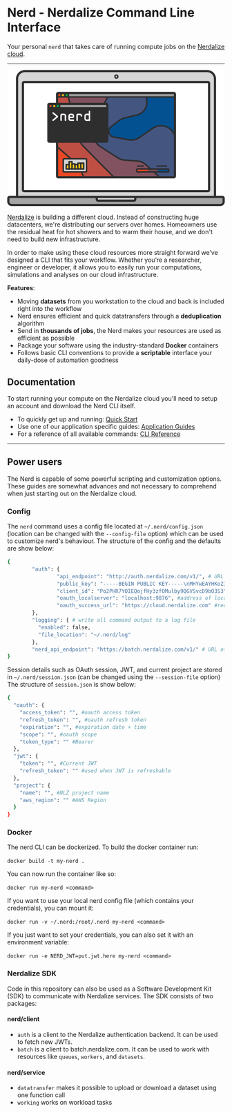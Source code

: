 # Nerd - Nerdalize Command Line Interface
Your personal `nerd` that takes care of running compute jobs on the [Nerdalize cloud](https://www.nerdalize.com/).

---

<img src="./nerd.svg">

[Nerdalize](https://www.nerdalize.com/) is building a different cloud. Instead of constructing huge datacenters, we're distributing our servers over homes. Homeowners use the residual heat for hot showers and to warm their house, and we don't need to build new infrastructure.

In order to make using these cloud resources more straight forward we’ve designed a CLI that fits your workflow. Whether you’re a researcher, engineer or developer, it allows you to easily run your computations, simulations and analyses on our cloud infrastructure.

__Features__:
  - Moving __datasets__ from you workstation to the cloud and back is included right into the workflow
  - Nerd ensures efficient and quick datatransfers through a __deduplication__ algorithm
  - Send in __thousands of jobs__, the Nerd makes your resources are used as efficient as possible
  - Package your software using the industry-standard __Docker__ containers
  - Follows basic CLI conventions to provide a __scriptable__ interface your daily-dose of automation goodness

## Documentation
To start running your compute on the Nerdalize cloud you'll need to setup an account and download the Nerd CLI itself.

  - To quickly get up and running: [Quick Start](https://www.nerdalize.com/docs/)
  - Use one of our application specific guides: [Application Guides](https://www.nerdalize.com/applications/)
  - For a reference of all available commands: [CLI Reference](https://www.nerdalize.com/docs/reference/cli/)

---

## Power users
The Nerd is capable of some powerful scripting and customization options. These guides are somewhat advances and not necessary to comprehend when just starting out on the Nerdalize cloud.

### Config

The `nerd` command uses a config file located at `~/.nerd/config.json` (location can be changed with the `--config-file` option) which can be used to customize nerd's behaviour.
The structure of the config and the defaults are show below:
```bash
{
        "auth": {
                "api_endpoint": "http://auth.nerdalize.com/v1/", # URL of authentication server
                "public_key": "-----BEGIN PUBLIC KEY-----\nMHYwEAYHKoZIzj0CAQYFK4EEACIDYgAEBthEmchVCtA3ZPXqiCXdj+7/ZFuhxRgx\ngrTxIHK+b0vEqKqA3O++ggD1GgjqtTfNLGUjLCE3KxyIN78TsK+HU4VVexTjlWXy\nWPtidD68xGD0JVPU1cSfu8iP0XzwgttG\n-----END PUBLIC KEY-----\n", # Public key used to verify JWT signature
                "client_id": "Po2PHR7YOIEQojfHy3zfOMulby9QGVSvcD9bO3S3", #OAuth client ID
                "oauth_localserver": "localhost:9876", #address of local oauth server
                "oauth_success_url": "https://cloud.nerdalize.com" #redirect URL after successful login
        },
        "logging": { # write all command output to a log file
          "enabled": false,
          "file_location": "~/.nerd/log"
        },
        "nerd_api_endpoint": "https://batch.nerdalize.com/v1/" # URL of nerdalize API (NCE)
}
```

Session details such as OAuth session, JWT, and current project are stored in `~/.nerd/session.json` (can be changed using the `--session-file` option)
The structure of `session.json` is show below:
```bash
{
  "oauth": {
  	"access_token": "", #oauth access token
  	"refresh_token": "", #oauth refresh token
  	"expiration": "", #expiration date + time
  	"scope": "", #oauth scope
  	"token_type": "" #Bearer
  },
  "jwt": {
    "token": "", #Current JWT
    "refresh_token": "" #used when JWT is refreshable
  },
  "project": {
    "name": "", #NLZ project name
    "aws_region": "" #AWS Region
  }
}
```

### Docker

The nerd CLI can be dockerized. To build the docker container run:

```docker build -t my-nerd .```

You can now run the container like so:

```docker run my-nerd <command>```

If you want to use your local nerd config file (which contains your credentials), you can mount it:

```docker run -v ~/.nerd:/root/.nerd my-nerd <command>```

If you just want to set your credentials, you can also set it with an environment variable:

```docker run -e NERD_JWT=put.jwt.here my-nerd <command>```

### Nerdalize SDK

Code in this repository can also be used as a Software Development Kit (SDK) to communicate with Nerdalize services. The SDK consists of two packages:

#### nerd/client

* `auth` is a client to the Nerdalize authentication backend. It can be used to fetch new JWTs.
* `batch` is a client to batch.nerdalize.com. It can be used to work with resources like `queues`, `workers`, and `datasets`.

#### nerd/service

* `datatransfer` makes it possible to upload or download a dataset using one function call
* `working` works on workload tasks
